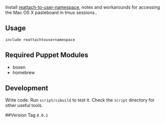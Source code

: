 Install [reattach-to-user-namespace](https://github.com/ChrisJohnsen/tmux-MacOSX-pasteboard), notes and workarounds for accessing the Mac OS X pasteboard in tmux sessions..

## Usage
```puppet
include reattachtousernamespace
```

## Required Puppet Modules
* boxen
* homebrew

## Development
Write code. Run `script/cibuild` to test it. Check the `script` directory for other useful tools.

##Version Tag
`0.0.1`

